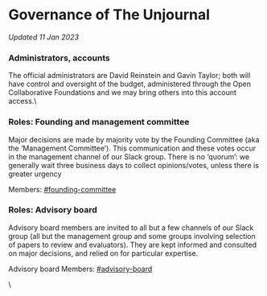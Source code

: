 # Governance of The Unjournal

_Updated 11 Jan 2023_

### **Administrators, accounts**

The official administrators are David Reinstein and Gavin Taylor; both will have control and oversight of the budget, administered through the Open Collaborative Foundations and we may bring others into this account access.\\

### **Roles: Founding and management committee**

Major decisions are made by majority vote by the Founding Committee (aka the ‘Management Committee’). This communication and these votes occur in the management channel of our Slack group. There is no ‘quorum’: we generally wait three business days to collect opinions/votes, unless there is greater urgency

Members: [#founding-committee](../readme-1/discussion-team/who-are-we-our-team.md#founding-committee "mention")

### Roles: Advisory board

Advisory board members are invited to all but a few channels of our Slack group (all but the management group and some groups involving selection of papers to review and evaluators). They are kept informed and consulted on major decisions, and relied on for particular expertise.

Advisory board Members: [#advisory-board](../readme-1/discussion-team/who-are-we-our-team.md#advisory-board "mention")

\\
